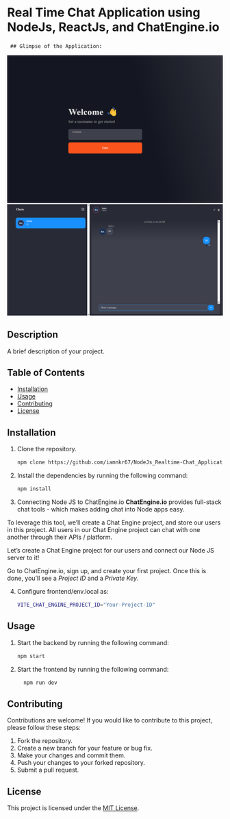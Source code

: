 # Real Time Chat Application using NodeJs, ReactJs, and ChatEngine.io

     ## Glimpse of the Application: 

![](https://github.com/iamnkr67/NodeJs_Realtime-Chat_Application/blob/main/frontend/public/Home.png)
![](https://github.com/iamnkr67/NodeJs_Realtime-Chat_Application/blob/main/frontend/public/ChatBox.png)



## Description

A brief description of your project.

## Table of Contents

- [Installation](#installation)
- [Usage](#usage)
- [Contributing](#contributing)
- [License](#license)

## Installation

1. Clone the repository.
    ```bash
    npm clone https://github.com/iamnkr67/NodeJs_Realtime-Chat_Application.git
    ```

2. Install the dependencies by running the following command:

   ```bash
   npm install
   ```
   
3. Connecting Node JS to ChatEngine.io
**ChatEngine.io** provides full-stack chat tools - which makes adding chat into Node apps easy.

To leverage this tool, we’ll create a Chat Engine project, and store our users in this project. All users in our Chat Engine project can chat with one another through their APIs / platform.

Let’s create a Chat Engine project for our users and connect our Node JS server to it!

Go to ChatEngine.io, sign up, and create your first project. Once this is done, you’ll see a *Project ID* and a *Private Key*.

4. Configure frontend/env.local as: 
    ```bash
    VITE_CHAT_ENGINE_PROJECT_ID="Your-Project-ID"  
    ```


## Usage

1. Start the backend by running the following command:

   ```bash
   npm start
   ```

2. Start the frontend by running the following command:
    ```bash 
      npm run dev
    ```

## Contributing

Contributions are welcome! If you would like to contribute to this project, please follow these steps:

1. Fork the repository.
2. Create a new branch for your feature or bug fix.
3. Make your changes and commit them.
4. Push your changes to your forked repository.
5. Submit a pull request.

## License

This project is licensed under the [MIT License](LICENSE).
